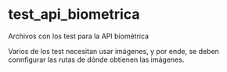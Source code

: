 # test_api_biometrica
Archivos con los test para la API biométrica

Varios de los test necesitan usar imágenes, y por ende, se deben connfigurar las rutas de dónde obtienen las imágenes.
